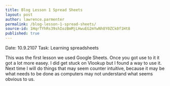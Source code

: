 ```yaml
---
title: Blog Lesson 1 Spread Sheets
layout: post
author: lawrence.parmenter
permalink: /blog-lesson-1-spread-sheets/
source-id: 1HqrTYhRs39shIozBmMjLHwuEG2mYwNh8Y0ZCk0f1Ht8
published: true
---
```

Date: 10.9.2107   Task: Learning spreadsheets

This was the first lesson we used Google Sheets. Once you got use to it it got a lot more easey. I did get stuck on Vlookup but I found a way to use it. Next time I will do things that may seem counter intuitive, because it may be what needs to be done as computers may not understand what seems obvious to us.

